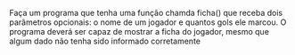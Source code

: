 Faça um programa que tenha uma função chamda ficha() que receba dois parâmetros opcionais: o nome de um jogador e quantos gols ele marcou.
O programa deverá ser capaz de mostrar a ficha do jogador, mesmo que algum dado não tenha sido informado corretamente